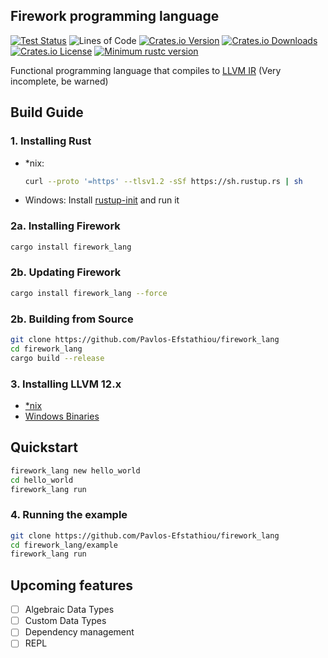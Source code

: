 ## Firework programming language

[![Test Status](https://github.com/Pavlos-Efstathiou/firework_lang/workflows/Rust/badge.svg?event=push)](https://github.com/Pavlos-Efstathiou/firework_lang/actions)
![Lines of Code](https://tokei.rs/b1/github/Pavlos-Efstathiou/firework_lang)
[![Crates.io Version](https://img.shields.io/crates/v/firework_lang)](https://crates.io/crates/firework_lang)
[![Crates.io Downloads](https://img.shields.io/crates/d/firework_lang)](https://crates.io/crates/firework_lang)
[![Crates.io License](https://img.shields.io/crates/l/firework_lang)](https://crates.io/crates/firework_lang)
[![Minimum rustc version](https://img.shields.io/badge/rustc-1.46.0+-blue.svg)](https://blog.rust-lang.org/2020/08/27/Rust-1.46.0.html)

Functional programming language that compiles to [LLVM IR](https://llvm.org/docs/LangRef.html) (Very incomplete, be warned)

## Build Guide

### 1. Installing Rust

- *nix:
	```sh
	curl --proto '=https' --tlsv1.2 -sSf https://sh.rustup.rs | sh
	```
	
- Windows:
	Install [rustup-init](https://static.rust-lang.org/rustup/dist/i686-pc-windows-gnu/rustup-init.exe) and run it
  
### 2a. Installing Firework
```sh
cargo install firework_lang
```
### 2b. Updating Firework
```sh
cargo install firework_lang --force
```

### 2b. Building from Source
```sh
git clone https://github.com/Pavlos-Efstathiou/firework_lang
cd firework_lang
cargo build --release
```


### 3. Installing LLVM 12.x

- [*nix](https://llvm.org/docs/CMake.html)
- [Windows Binaries](https://github.com/PLC-lang/llvm-package-windows/releases/tag/v12.0.1)

## Quickstart

```sh
firework_lang new hello_world
cd hello_world
firework_lang run
```

### 4. Running the example

```sh
git clone https://github.com/Pavlos-Efstathiou/firework_lang
cd firework_lang/example
firework_lang run
```

## Upcoming features

- [ ] Algebraic Data Types
- [ ] Custom Data Types
- [ ] Dependency management
- [ ] REPL